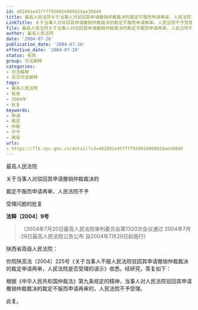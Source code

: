 ```yaml
---
id: 402881e45ffff950016000824ae30840
title: 最高人民法院关于当事人对驳回其申请撤销仲裁裁决的裁定不服而申请再审，人民法院不予受理问题的批复
LinkTitle: 关于当事人对驳回其申请撤销仲裁裁决的裁定不服而申请再审，人民法院不予受理问题的批复（2004）
file: 最高人民法院关于当事人对驳回其申请撤销仲裁裁决的裁定不服而申请再审，人民法院不予受理问题的批复_20040726_402881e45ffff950016000824ae30840.docx
author: 最高人民法院
date: '2004-07-26'
publication_date: '2004-07-26'
effective_date: '2004-07-29'
status: 有效
group: 司法解释
categories:
- 司法解释
- 高法司法解释
tags:
- 最高人民法院
- 有效
- 2004年
- 批复
keywords:
- 申请
- 裁定
- 仲裁
- 不予
- 再审
urls:
- https://flk.npc.gov.cn/detail?id=402881e45ffff950016000824ae30840
---
```


最高人民法院

关于当事人对驳回其申请撤销仲裁裁决的

裁定不服而申请再审，人民法院不予

受理问题的批复

**法释〔2004〕9号**

> （2004年7月20日最高人民法院审判委员会第1320次会议通过 2004年7月26日最高人民法院公告公布 自2004年7月29日起施行）

陕西省高级人民法院：

你院陕高法〔2004〕225号《关于当事人不服人民法院驳回其申请撤销仲裁裁决的裁定申请再审，人民法院是否受理的请示》收悉。经研究，答复如下：

根据《中华人民共和国仲裁法》第九条规定的精神，当事人对人民法院驳回其申请撤销仲裁裁决的裁定不服而申请再审的，人民法院不予受理。

此复。
